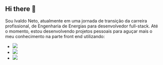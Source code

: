 ## Hi there 👋

Sou Ivaldo Neto, atualmente em uma jornada de transição da carreira profissional, de Engenharia de Energias para desenvolvedor full-stack. Até o momento, estou desenvolvendo projetos pessoais para aguçar mais o meu conhecimento na parte front end utilizando:

   - <img src="https://img.shields.io/badge/HTML5-E34F26?style=for-the-badge&logo=html5&logoColor=white" />
   - <img src="https://img.shields.io/badge/CSS-239120?&style=for-the-badge&logo=css3&logoColor=white"/>
   - <img src="https://img.shields.io/badge/JavaScript-F7DF1E?style=for-the-badge&logo=javascript&logoColor=black"/>




